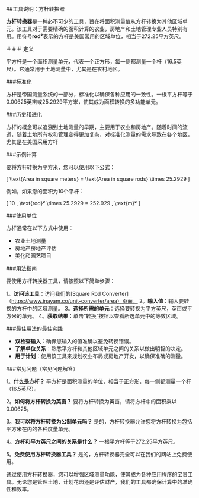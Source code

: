 ##工具说明：方杆转换器

**方杆转换器**是一种必不可少的工具，旨在将面积测量值从方杆转换为其他区域单元。该工具对于需要精确的面积计算的农业，房地产和土地管理专业人员特别有用。用符号**rod²**表示的方杆是美国常用的区域单位，相当于272.25平方英尺。

＃＃＃ 定义

平方杆是一个面积测量单元，代表一个正方形，每一侧都测量一个杆（16.5英尺）。它通常用于土地测量中，尤其是在农村地区。

###标准化

方杆是帝国测量系统的一部分，标准化以确保各种应用的一致性。一根平方杆等于0.00625英亩或25.2929平方米，使其成为面积转换的多功能单元。

###历史和进化

方杆的概念可以追溯到土地测量的早期，主要用于农业和房地产。随着时间的流逝，随着土地所有权和管理变得更加复杂，对标准化测量的需求导致在各个地区，尤其是在美国采用方杆

###示例计算

要将方杆转换为平方米，您可以使用以下公式：

\[ \text{Area in square meters} = \text{Area in square rods} \times 25.2929 \]

例如，如果您的面积为10个平杆：

\[ 10 \, \text{rod}² \times 25.2929 = 252.929 \, \text{m}² \]

###使用单位

方杆通常在以下方式中使用：

- 农业土地测量
- 房地产房地产评估
- 美化和园艺项目

###用法指南

要使用方杆转换器工具，请按照以下简单步骤：

1。**访问该工具**：访问我们的[Square Rod Converter]（https://www.inayam.co/unit-converter/area）页面。
2。**输入值**：输入要转换的方杆中的区域测量。
3。**选择所需的单元**：选择要转换为平方英尺，英亩或平方米的单元。
4。**获取结果**：单击“转换”按钮以查看所选单元中的等效区域。

###最佳用法的最佳实践

-  **双检查输入**：确保您输入的值准确以避免转换错误。
-  **了解单位关系**：熟悉平方杆和其他区域单元之间的关系以做出明智的决定。
-  **用于计划**：使用该工具来规划农业布局或房地产开发，以确保准确的测量。

###常见问题（常见问题解答）

1。**什么是方杆？**
平方杆是面积测量的单位，相当于正方形，每一侧都测量一个杆（16.5英尺）。

2。**如何将方杆转换为英亩？**
要将方杆转换为英亩，请将方杆中的面积乘以0.00625。

3。**我可以将方杆转换为公制单元吗？**
是的，方杆转换器允许您将方杆转换为包括平方米在内的各种度量单元。

4。**方杆和平方英尺之间的关系是什么？**
一根平方杆等于272.25平方英尺。

5。**免费使用方杆转换器工具？**
是的，方杆转换器完全可以在我们的网站上免费使用。

通过使用方杆转换器，您可以增强区域测量功能，使其成为各种应用程序的宝贵工具。无论您是管理土地，计划花园还是评估财产，我们的工具都确保计算中的准确性和效率。